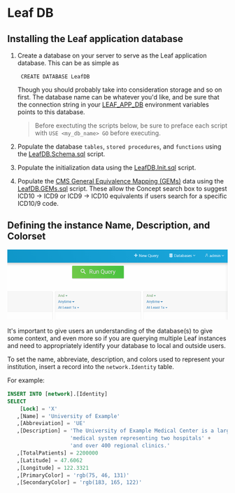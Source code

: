 # Leaf DB

## Installing the Leaf application database

1. Create a database on your server to serve as the Leaf application database. This can be as simple as

        CREATE DATABASE LeafDB

    Though you should probably take into consideration storage and so on first. The database name can be whatever you'd like, and be sure that the connection string in your [LEAF_APP_DB](../app/#setting-environment-variables) environment variables points to this database.

    > Before exectuting the scripts below, be sure to preface each script with `USE <my_db_name> GO` before executing.

2. Populate the database `tables`, `stored procedures`, and `functions` using the <a href="https://github.com/uwrit/leaf/blob/master/src/db/build/LeafDB.Schema.sql" target="_blank">LeafDB.Schema.sql</a> script.

3. Populate the initialization data using the <a href="https://github.com/uwrit/leaf/blob/master/src/db/build/LeafDB.Init.sql" target="_blank">LeafDB.Init.sql</a> script.

4. Populate the <a href="https://www.cms.gov/Medicare/Coding/ICD10/2018-ICD-10-CM-and-GEMs.html" target="_blank">CMS General Equivalence Mapping (GEMs)</a> data using the <a href="https://github.com/uwrit/leaf-scripts/blob/master/GEMs/LeafDB.GEMs.sql" target="_blank">LeafDB.GEMs.sql</a> script. These allow the Concept search box to suggest ICD10 -> ICD9 or ICD9 -> ICD10 equivalents if users search for a specific ICD10/9 code.

## Defining the instance Name, Description, and Colorset
<p align="center"><img src="../../admin/images/identity.gif"/></p>
It's important to give users an understanding of the database(s) to give some context, and even more so if you are querying multiple Leaf instances and need to appropriately identify your database to local and outside users.

To set the name, abbreviate, description, and colors used to represent your institution, insert a record into the `network.Identity` table.

For example:

```sql
INSERT INTO [network].[Identity]
SELECT 
    [Lock] = 'X'
   ,[Name] = 'University of Example'
   ,[Abbreviation] = 'UE'
   ,[Description] = 'The University of Example Medical Center is a large ' +
                    'medical system representing two hospitals' +
                    'and over 400 regional clinics.'
   ,[TotalPatients] = 2200000
   ,[Latitude] = 47.6062
   ,[Longitude] = 122.3321
   ,[PrimaryColor] = 'rgb(75, 46, 131)'
   ,[SecondaryColor] = 'rgb(183, 165, 122)'
```
